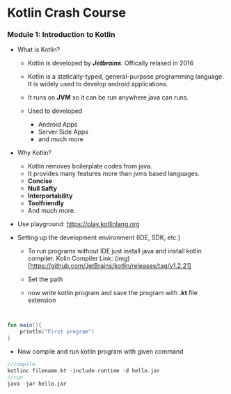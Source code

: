 # Kotlin Crash Course

### Module 1: Introduction to Kotlin

- What is Kotlin?

  - Kotlin is developed by **_Jetbrains_**. Offically relased in 2016

  - Kotlin is a statically-typed, general-purpose programming language. It is widely used to develop android applications.
  - It runs on **JVM** so it can be run anywhere java can runs.
  - Used to developed
    - Android Apps
    - Server Side Apps
    - and much more

- Why Kotlin?

  - Kotlin removes boilerplate codes from java.
  - It provides many features more than jvms based languages.
  - **Concise**
  - **Null Safty**
  - **Interportability**
  - **Toolfriendly**
  - And much more.

- Use playground:
  https://play.kotlinlang.org

- Setting up the development
  environment (IDE, SDK, etc.)

  - To run programs without IDE just install java and install kotlin compiler.
    Kolin Compiler Link: (img)[https://github.com/JetBrains/kotlin/releases/tag/v1.2.21]

  - Set the path
  - now write kotlin program and save the program with **.kt** file extension

```kotlin


fun main(){
    println("First program")
}

```

- Now compile and run kotlin program with given command

```kotlin
//compile
kotlinc filename.kt -include-runtime -d hello.jar
//run
java -jar hello.jar
```